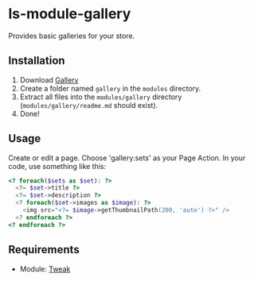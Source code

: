 # ls-module-gallery
Provides basic galleries for your store.

## Installation
1. Download [Gallery](https://github.com/limewheel/ls-module-gallery/zipball/master)
1. Create a folder named `gallery` in the `modules` directory.
1. Extract all files into the `modules/gallery` directory (`modules/gallery/readme.md` should exist).
1. Done!

## Usage

Create or edit a page. Choose 'gallery:sets' as your Page Action. In your code, use something like this:

```php
<? foreach($sets as $set): ?>
  <?= $set->title ?>
  <?= $set->description ?>
  <? foreach($set->images as $image): ?>
    <img src="<?= $image->getThumbnailPath(200, 'auto') ?>" />
  <? endforeach ?>
<? endforeach ?> 
```

## Requirements

* Module: [Tweak](https://github.com/ericmuyser/ls-module-tweak)